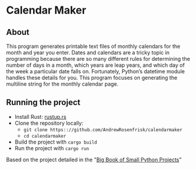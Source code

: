 # Calendar Maker

## About

This program generates printable text files of monthly calendars for the month and year you enter. 
Dates and calendars are a tricky topic in programming because there are so many different rules for 
determining the number of days in a month, which years are leap years, and which day of the week a 
particular date falls on. Fortunately, Python’s datetime module handles these details for you. This 
program focuses on generating the multiline string for the monthly calendar page.

## Running the project
* Install Rust: [rustup.rs](https://rustup.rs/)
* Clone the repository locally:
  * `git clone https:://github.com/AndrewRosenfrisk/calendarmaker`
  * `cd calendarmaker`
* Build the project with `cargo build`
* Run the project with `cargo run`

Based on the project detailed in the "[Big Book of Small Python Projects](https://inventwithpython.com/bigbookpython/project8.html)"
